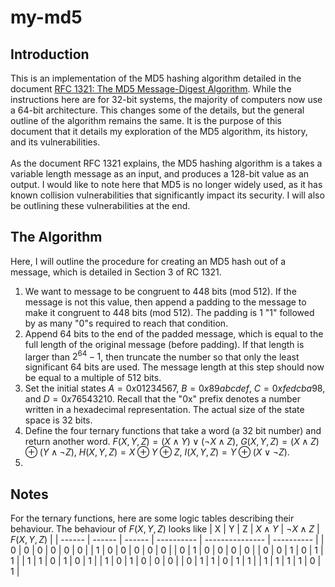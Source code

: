 # my-md5
## Introduction
This is an implementation of the MD5 hashing algorithm detailed in the document [RFC 1321: The MD5 Message-Digest Algorithm](https://www.rfc-editor.org/rfc/rfc1321). While the instructions here are for 32-bit systems, the majority of computers now use a 64-bit architecture. This changes some of the details, but the general outline of the algorithm remains the same. It is the purpose of this document that it details my exploration of the MD5 algorithm, its history, and its vulnerabilities. \
 \
As the document RFC 1321 explains, the MD5 hashing algorithm is a takes a variable length message as an input, and produces a 128-bit value as an output. I would like to note here that MD5 is no longer widely used, as it has known collision vulnerabilities that significantly impact its security. I will also be outlining these vulnerabilities at the end.
## The Algorithm
Here, I will outline the procedure for creating an MD5 hash out of a message, which is detailed in Section 3 of RC 1321. 
1. We want to message to be congruent to 448 bits (mod 512). If the message is not this value, then append a padding to the message to make it congruent to 448 bits (mod 512). The padding is 1 "1" followed by as many "0"s required to reach that condition. 
2. Append 64 bits to the end of the padded message, which is equal to the full length of the original message (before padding). If that length is larger than $2^{64}-1$, then truncate the number so that only the least significant 64 bits are used. The message length at this step should now be equal to a multiple of 512 bits.
3. Set the initial states $A=0x01234567$, $B=0x89abcdef$, $C=0xfedcba98$, and $D=0x76543210$. Recall that the "0x" prefix denotes a number written in a hexadecimal representation. The actual size of the state space is 32 bits. 
4. Define the four ternary functions that take a word (a 32 bit number) and return another word. 
$F(X,Y,Z)=(X\land Y)\lor (\neg X \land Z)$, $G(X,Y,Z)=(X\land Z)\oplus (Y\land \neg Z)$, $H(X,Y,Z)=X\oplus Y\oplus Z$, $I(X,Y,Z)=Y\oplus (X\lor \neg Z)$.
5. 

## Notes 
For the ternary functions, here are some logic tables describing their behaviour. The behaviour of $F(X,Y,Z)$ looks like
| X      | Y      | Z      | $X\land Y$ | $\neg X\land Z$ | $F(X,Y,Z)$ |
| ------ | ------ | ------ | ---------- | --------------- | ---------- |
| 0      | 0      | 0      | 0          | 0               | 0          |
| 1      | 0      | 0      | 0          | 0               | 0          |
| 0      | 1      | 0      | 0          | 0               | 0          |
| 0      | 0      | 1      | 0          | 1               | 1          |
| 1      | 1      | 0      | 1          | 0               | 1          |
| 1      | 0      | 1      | 0          | 0               | 0          |
| 0      | 1      | 1      | 0          | 1               | 1          |
| 1      | 1      | 1      | 1          | 0               | 1          |
